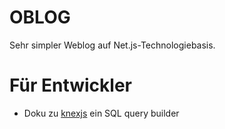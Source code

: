 
OBLOG
=====

Sehr simpler Weblog auf Net.js-Technologiebasis.

Für Entwickler
==============

* Doku zu [knexjs](http://knexjs.org/) ein SQL query builder
